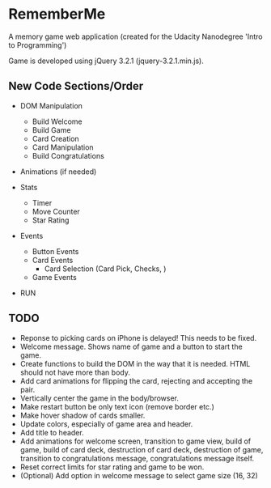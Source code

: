 RememberMe
==========

A memory game web application (created for the Udacity Nanodegree 'Intro to Programming')

Game is developed using jQuery 3.2.1 (jquery-3.2.1.min.js).


New Code Sections/Order
-----------------------

* DOM Manipulation
  * Build Welcome
  * Build Game
  * Card Creation
  * Card Manipulation
  * Build Congratulations

* Animations (if needed)

* Stats
  * Timer
  * Move Counter
  * Star Rating

* Events
  * Button Events
  * Card Events
    * Card Selection (Card Pick, Checks, )
  * Game Events

* RUN


TODO
----
* Reponse to picking cards on iPhone is delayed! This needs to be fixed.
* Welcome message. Shows name of game and a button to start the game.
* Create functions to build the DOM in the way that it is needed. HTML should not have more than body.
* Add card animations for flipping the card, rejecting and accepting the pair.
* Vertically center the game in the body/browser.
* Make restart button be only text icon (remove border etc.)
* Make hover shadow of cards smaller.
* Update colors, especially of game area and header.
* Add title to header.
* Add animations for welcome screen, transition to game view, build of game, build of card deck, destruction of card deck, destruction of game, transition to congratulations message, congratulations message itself.
* Reset correct limits for star rating and game to be won.
* (Optional) Add option in welcome message to select game size (16, 32)



